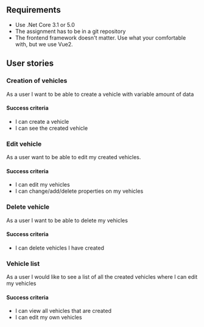 ## Requirements
* Use .Net Core 3.1 or 5.0
* The assignment has to be in a git repository
* The frontend framework doesn't matter. Use what your comfortable with, but we use Vue2.

## User stories

### Creation of vehicles
As a user I want to be able to create a vehicle with variable amount of data

#### Success criteria
* I can create a vehicle
* I can see the created vehicle

### Edit vehicle
As a user want to be able to edit my created vehicles.

#### Success criteria
* I can edit my vehicles
* I can change/add/delete properties on my vehicles

### Delete vehicle
As a user I want to be able to delete my vehicles

#### Success criteria
* I can delete vehicles I have created

### Vehicle list
As a user I would like to see a list of all the created vehicles where I can edit my vehicles

#### Success criteria
* I can view all vehicles that are created
* I can edit my own vehicles